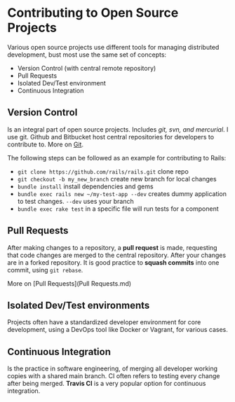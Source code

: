 # Contributing to Open Source Projects
Various open source projects use different tools for managing distributed development, bust most use the same set of concepts:

- Version Control (with central remote repository)
- Pull Requests
- Isolated Dev/Test environment
- Continuous Integration 

## Version Control
Is an integral part of open source projects. Includes *git, svn, and mercurial*. I use git. Github and Bitbucket host central repositories for developers to contribute to. More on [Git](Git.md).

The following steps can be followed as an example for contributing to Rails:
- `git clone https://github.com/rails/rails.git` clone repo
- `git checkout -b my_new_branch` create new branch for local changes
- `bundle install` install dependencies and gems
- `bundle exec rails new ~/my-test-app --dev` creates dummy application to test changes. `--dev` uses your branch
- `bundle exec rake test` in a specific file will run tests for a component

## Pull Requests
After making changes to a repository, a **pull request** is made, requesting that code changes are merged to the central repository. After your changes are in a forked repository. It is good practice to **squash commits** into one commit, using `git rebase`.

More on [Pull Requests](Pull Requests.md)

## Isolated Dev/Test environments
Projects often have a standardized developer environment for core development, using a DevOps tool like Docker or Vagrant, for various cases.

## Continuous Integration
Is the practice in software engineering, of merging all developer working copies with a shared main branch. CI often refers to testing every change after being merged. **Travis CI** is a very popular option for continuous integration.
